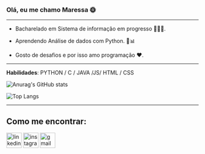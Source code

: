 ### Olá, eu me chamo __Maressa__ 🌞
___
- Bacharelado em Sistema de informação em progresso 👩🏽‍💻.

- Aprendendo Análise de dados com Python. 🐍📊

- Gosto de desafios e por isso amo programação ❤.
___
__Habilidades__: PYTHON / C / JAVA /JS/ HTML / CSS

![Anurag's GitHub stats](https://github-readme-stats.vercel.app/api?username=maressakaren&show_icons=true&theme=radical)

![Top Langs](https://github-readme-stats.vercel.app/api/top-langs/?username=maressakaren&layout=compact)  
___
## __Como me encontrar:__

[<img src='https://cdn.jsdelivr.net/npm/simple-icons@3.0.1/icons/linkedin.svg' alt='linkedin' height='40'>](https://www.linkedin.com/in/maressa-silva/)  [<img src='https://cdn.jsdelivr.net/npm/simple-icons@3.0.1/icons/instagram.svg' alt='instagram' height='40'>](https://www.instagram.com/maressa_ks/) 
[<img src='https://cdn.jsdelivr.net/npm/simple-icons@3.0.1/icons/gmail.svg' alt='gmail' height='40'>](mailto:khsmaressa@gmail.com)  
